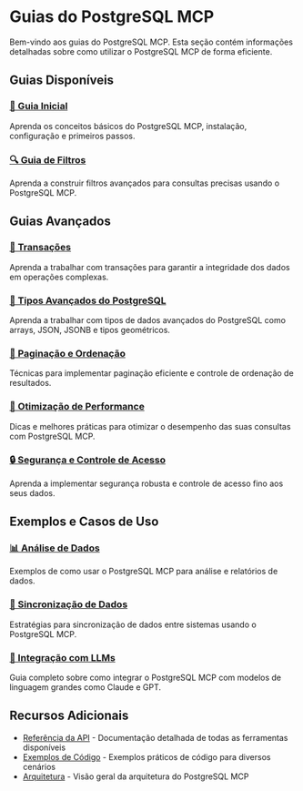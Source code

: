 # Guias do PostgreSQL MCP

Bem-vindo aos guias do PostgreSQL MCP. Esta seção contém informações detalhadas sobre como utilizar o PostgreSQL MCP de forma eficiente.

## Guias Disponíveis

### [📖 Guia Inicial](./getting-started.md)
Aprenda os conceitos básicos do PostgreSQL MCP, instalação, configuração e primeiros passos.

### [🔍 Guia de Filtros](./filters.md)
Aprenda a construir filtros avançados para consultas precisas usando o PostgreSQL MCP.

## Guias Avançados

### [💾 Transações](./transactions.md)
Aprenda a trabalhar com transações para garantir a integridade dos dados em operações complexas.

### [🧩 Tipos Avançados do PostgreSQL](./advanced-types.md)
Aprenda a trabalhar com tipos de dados avançados do PostgreSQL como arrays, JSON, JSONB e tipos geométricos.

### [🔄 Paginação e Ordenação](./pagination.md)
Técnicas para implementar paginação eficiente e controle de ordenação de resultados.

### [🚀 Otimização de Performance](./performance.md)
Dicas e melhores práticas para otimizar o desempenho das suas consultas com PostgreSQL MCP.

### [🔒 Segurança e Controle de Acesso](./security.md)
Aprenda a implementar segurança robusta e controle de acesso fino aos seus dados.

## Exemplos e Casos de Uso

### [📊 Análise de Dados](./data-analysis.md)
Exemplos de como usar o PostgreSQL MCP para análise e relatórios de dados.

### [🔄 Sincronização de Dados](./data-sync.md)
Estratégias para sincronização de dados entre sistemas usando o PostgreSQL MCP.

### [🤖 Integração com LLMs](./llm-integration.md)
Guia completo sobre como integrar o PostgreSQL MCP com modelos de linguagem grandes como Claude e GPT.

## Recursos Adicionais

- [Referência da API](../API_REFERENCE.md) - Documentação detalhada de todas as ferramentas disponíveis
- [Exemplos de Código](../CODE_EXAMPLES.md) - Exemplos práticos de código para diversos cenários
- [Arquitetura](../ARCHITECTURE.md) - Visão geral da arquitetura do PostgreSQL MCP
